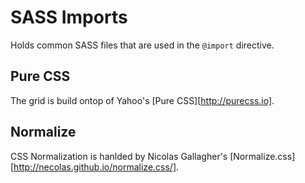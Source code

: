 # SASS Imports

Holds common SASS files that are used in the `@import` directive.

## Pure CSS

The grid is build ontop of Yahoo's [Pure CSS][http://purecss.io].

## Normalize

CSS Normalization is hanlded by Nicolas Gallagher's [Normalize.css][http://necolas.github.io/normalize.css/].